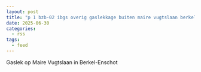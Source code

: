 ```yaml
---
layout: post
title: "p 1 bzb-02 ibgs overig gaslekkage buiten maire vugtslaan berkel-enschot 209431 209092"
date: 2025-06-30
categories: 
  - rss
tags: 
  - feed
---
```


Gaslek op Maire Vugtslaan in Berkel-Enschot
